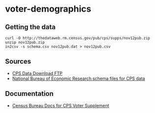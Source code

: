 # voter-demographics

## Getting the data

```
curl -O http://thedataweb.rm.census.gov/pub/cps/supps/nov12pub.zip
unzip nov12pub.zip
in2csv -s schema.csv nov12pub.dat > nov12pub.csv
```

## Sources

* [CPS Data Download FTP](http://thedataweb.rm.census.gov/ftp/cps_ftp.html)
* [National Bureau of Economic Research schema files for CPS data](http://www.nber.org/data/cps_progs.html)

## Documentation

* [Census Bureau Docs for CPS Voter Supplement](http://www.census.gov/prod/techdoc/cps/cpsnov12.pdf)
